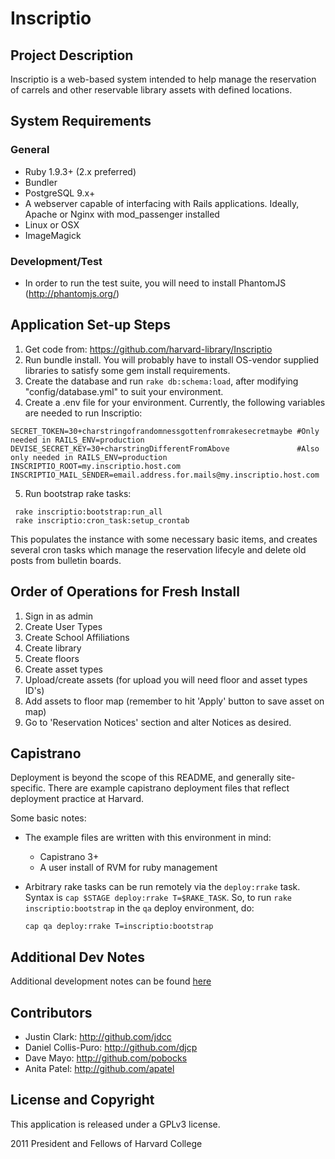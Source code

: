 # Inscriptio

## Project Description

Inscriptio is a web-based system intended to help manage the reservation of carrels and other reservable library assets with defined locations.

## System Requirements

### General
* Ruby 1.9.3+ (2.x preferred)
* Bundler
* PostgreSQL 9.x+
* A webserver capable of interfacing with Rails applications. Ideally, Apache or Nginx with mod_passenger installed
* Linux or OSX
* ImageMagick

### Development/Test
* In order to run the test suite, you will need to install PhantomJS (http://phantomjs.org/)

## Application Set-up Steps

1. Get code from: https://github.com/harvard-library/Inscriptio
2. Run bundle install. You will probably have to install OS-vendor supplied libraries to satisfy some gem install requirements.
3. Create the database and run `rake db:schema:load`, after modifying "config/database.yml" to suit your environment.
4. Create a .env file for your environment. Currently, the following variables are needed to run Inscriptio:

  ```
  SECRET_TOKEN=30+charstringofrandomnessgottenfromrakesecretmaybe #Only needed in RAILS_ENV=production
  DEVISE_SECRET_KEY=30+charstringDifferentFromAbove               #Also only needed in RAILS_ENV=production
  INSCRIPTIO_ROOT=my.inscriptio.host.com
  INSCRIPTIO_MAIL_SENDER=email.address.for.mails@my.inscriptio.host.com
  ```
5. Run bootstrap rake tasks:

  ```Shell
   rake inscriptio:bootstrap:run_all
   rake inscriptio:cron_task:setup_crontab
  ```
This populates the instance with some necessary basic items, and creates several cron tasks which manage the reservation lifecyle and delete old posts from bulletin boards.

## Order of Operations for Fresh Install

1. Sign in as admin
2. Create User Types
3. Create School Affiliations
4. Create library
5. Create floors
6. Create asset types
7. Upload/create assets (for upload you will need floor and asset types ID's)
8. Add assets to floor map (remember to hit 'Apply' button to save asset on map)
9. Go to 'Reservation Notices' section and alter Notices as desired.

## Capistrano

Deployment is beyond the scope of this README, and generally site-specific.  There are example capistrano deployment files that reflect deployment practice at Harvard.

Some basic notes:
* The example files are written with this environment in mind:
  * Capistrano 3+
  * A user install of RVM for ruby management
* Arbitrary rake tasks can be run remotely via the `deploy:rrake` task. Syntax is `cap $STAGE deploy:rrake T=$RAKE_TASK`.  So, to run `rake inscriptio:bootstrap` in the `qa` deploy environment, do:

  ```Shell
  cap qa deploy:rrake T=inscriptio:bootstrap
  ```

## Additional Dev Notes

Additional development notes can be found [here](DEV_NOTES.md)

## Contributors

* Justin Clark: http://github.com/jdcc
* Daniel Collis-Puro: http://github.com/djcp
* Dave Mayo: http://github.com/pobocks
* Anita Patel: http://github.com/apatel

## License and Copyright

This application is released under a GPLv3 license.

2011 President and Fellows of Harvard College
